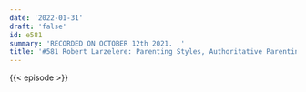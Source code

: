 ```yaml
---
date: '2022-01-31'
draft: 'false'
id: e581
summary: 'RECORDED ON OCTOBER 12th 2021.  '
title: '#581 Robert Larzelere: Parenting Styles, Authoritative Parenting, and Spanking'
---
```

{{< episode >}}
